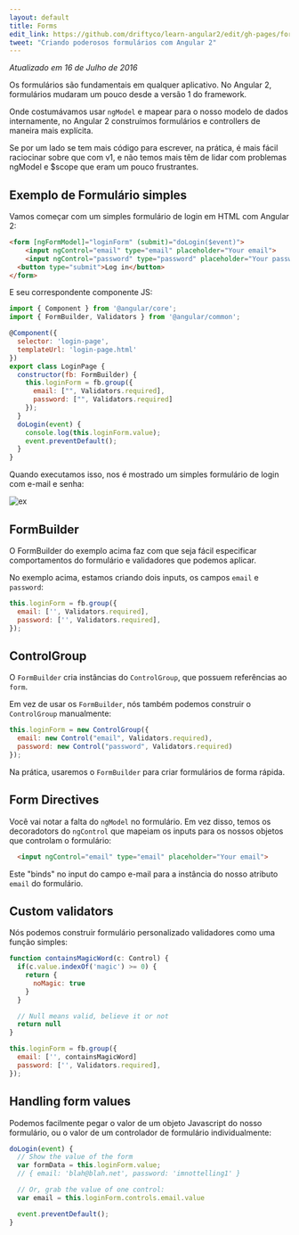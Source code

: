 ```yaml
---
layout: default
title: Forms
edit_link: https://github.com/driftyco/learn-angular2/edit/gh-pages/forms/index.md
tweet: "Criando poderosos formulários com Angular 2"
---
```


_Atualizado em 16 de Julho de 2016_

Os formulários são fundamentais em qualquer aplicativo. No Angular 2, formulários mudaram um pouco desde a versão 1 do framework.

Onde costumávamos usar `ngModel` e mapear para o nosso modelo de dados internamente, no Angular 2 construímos formulários e controllers de maneira mais explícita.

Se por um lado se tem mais código para escrever, na prática, é mais fácil raciocinar sobre que com v1, e não temos mais
têm de lidar com problemas ngModel e $scope que eram um pouco frustrantes.

## Exemplo de Formulário simples

Vamos começar com um simples formulário de login em HTML com Angular 2:

```html
<form [ngFormModel]="loginForm" (submit)="doLogin($event)">
    <input ngControl="email" type="email" placeholder="Your email">
    <input ngControl="password" type="password" placeholder="Your password">
  <button type="submit">Log in</button>
</form>
```

E seu correspondente componente JS:

```javascript
import { Component } from '@angular/core';
import { FormBuilder, Validators } from '@angular/common';

@Component({
  selector: 'login-page',
  templateUrl: 'login-page.html'
})
export class LoginPage {
  constructor(fb: FormBuilder) {
    this.loginForm = fb.group({
      email: ["", Validators.required],
      password: ["", Validators.required]
    });
  }
  doLogin(event) {
    console.log(this.loginForm.value);
    event.preventDefault();
  }
}

```

Quando executamos isso, nos é mostrado um simples formulário de login com e-mail e senha:

![ex](ex1.png)

## FormBuilder

O FormBuilder do exemplo acima faz com que seja fácil especificar comportamentos do formulário e validadores que podemos aplicar.

No exemplo acima, estamos criando dois inputs, os campos `email` e `password`:

```javascript
this.loginForm = fb.group({
  email: ['', Validators.required],
  password: ['', Validators.required],
});
```

## ControlGroup

O `FormBuilder` cria instâncias do `ControlGroup`, que possuem referências ao `form`.

Em vez de usar os `FormBuilder`, nós também podemos construir o `ControlGroup` manualmente:

```javascript
this.loginForm = new ControlGroup({
  email: new Control("email", Validators.required),
  password: new Control("password", Validators.required)
});
```

Na prática, usaremos o `FormBuilder` para criar formulários de forma rápida.

## Form Directives

Você vai notar a falta do `ngModel` no formulário. Em vez disso, temos os decoradotors do `ngControl` que mapeiam os inputs para os nossos objetos que controlam o formulário:

```html
  <input ngControl="email" type="email" placeholder="Your email">
```

Este "binds" no input do campo e-mail para a instância do nosso atributo `email` do formulário.

## Custom validators

Nós podemos construir formulário personalizado validadores como uma função simples:

```javascript
function containsMagicWord(c: Control) {
  if(c.value.indexOf('magic') >= 0) {
    return {
      noMagic: true
    }
  }

  // Null means valid, believe it or not
  return null
}

this.loginForm = fb.group({
  email: ['', containsMagicWord]
  password: ['', Validators.required],
});
```

## Handling form values

Podemos facilmente pegar o valor de um objeto Javascript do nosso formulário, ou o valor de um controlador de formulário individualmente:

```javascript
doLogin(event) {
  // Show the value of the form
  var formData = this.loginForm.value;
  // { email: 'blah@blah.net', password: 'imnottelling1' }

  // Or, grab the value of one control:
  var email = this.loginForm.controls.email.value

  event.preventDefault();
}
```
